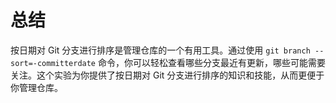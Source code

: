 # 总结

按日期对 Git 分支进行排序是管理仓库的一个有用工具。通过使用 `git branch --sort=-committerdate` 命令，你可以轻松查看哪些分支最近有更新，哪些可能需要关注。这个实验为你提供了按日期对 Git 分支进行排序的知识和技能，从而更便于你管理仓库。
